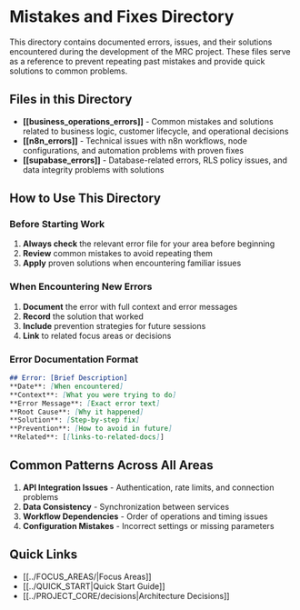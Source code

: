 # Mistakes and Fixes Directory

This directory contains documented errors, issues, and their solutions encountered during the development of the MRC project. These files serve as a reference to prevent repeating past mistakes and provide quick solutions to common problems.

## Files in this Directory

- **[[business_operations_errors]]** - Common mistakes and solutions related to business logic, customer lifecycle, and operational decisions
- **[[n8n_errors]]** - Technical issues with n8n workflows, node configurations, and automation problems with proven fixes
- **[[supabase_errors]]** - Database-related errors, RLS policy issues, and data integrity problems with solutions

## How to Use This Directory

### Before Starting Work
1. **Always check** the relevant error file for your area before beginning
2. **Review** common mistakes to avoid repeating them
3. **Apply** proven solutions when encountering familiar issues

### When Encountering New Errors
1. **Document** the error with full context and error messages
2. **Record** the solution that worked
3. **Include** prevention strategies for future sessions
4. **Link** to related focus areas or decisions

### Error Documentation Format
```markdown
## Error: [Brief Description]
**Date**: [When encountered]
**Context**: [What you were trying to do]
**Error Message**: [Exact error text]
**Root Cause**: [Why it happened]
**Solution**: [Step-by-step fix]
**Prevention**: [How to avoid in future]
**Related**: [[links-to-related-docs]]
```

## Common Patterns Across All Areas

1. **API Integration Issues** - Authentication, rate limits, and connection problems
2. **Data Consistency** - Synchronization between services
3. **Workflow Dependencies** - Order of operations and timing issues
4. **Configuration Mistakes** - Incorrect settings or missing parameters

## Quick Links
- [[../FOCUS_AREAS/|Focus Areas]]
- [[../QUICK_START|Quick Start Guide]]
- [[../PROJECT_CORE/decisions|Architecture Decisions]]